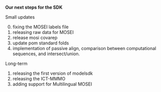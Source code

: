 **Our next steps for the SDK**

Small updates

0. fixing the MOSEI labels file
1. releasing raw data for MOSEI
2. release mosi covarep
3. update pom standard folds
4. implementation of passive align, comparison between computational sequences, and intersect/union.


Long-term

1. releasing the first version of modelsdk
2. releasing the ICT-MMMO
3. adding support for Multilingual MOSEI

